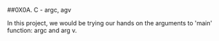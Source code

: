 ##0X0A. C - argc, agv

In this project, we would be trying our hands on the arguments to 'main'
function: argc and arg v.
